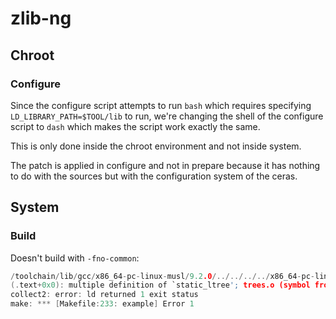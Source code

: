 # zlib-ng
## Chroot
### Configure
Since the configure script attempts to run `bash` which requires specifying `LD_LIBRARY_PATH=$TOOL/lib` to run, we're changing the shell of the configure script to `dash` which makes the script work exactly the same.

This is only done inside the chroot environment and not inside system.

The patch is applied in configure and not in prepare because it has nothing to do with the sources but with the configuration system of the ceras.
## System
### Build
Doesn't build with `-fno-common`:
```C
/toolchain/lib/gcc/x86_64-pc-linux-musl/9.2.0/../../../../x86_64-pc-linux-musl/bin/ld: deflate_quick.o (symbol from plugin): in function `deflate_quick':
(.text+0x0): multiple definition of `static_ltree'; trees.o (symbol from plugin):(.text+0x0): first defined here
collect2: error: ld returned 1 exit status
make: *** [Makefile:233: example] Error 1
```
